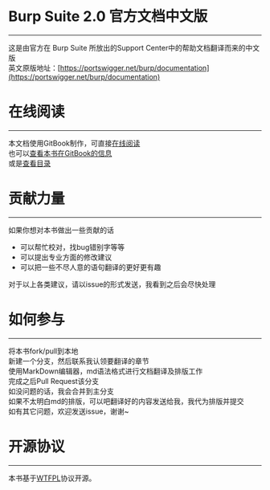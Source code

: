# Burp Suite 2.0 官方文档中文版
-------------------------
这是由官方在 Burp Suite 所放出的Support Center中的帮助文档翻译而来的中文版  
英文原版地址：[https://portswigger.net/burp/documentation](https://portswigger.net/burp/documentation)  
# 在线阅读
---------
本文档使用GitBook制作，可直接[在线阅读](https://yw9381.gitbooks.io/burp_suite_documentation_2-0_zh_cn/content/)   
也可以[查看本书在GitBook的信息](https://yw9381.gitbooks.io/burp_suite_documentation_2-0_zh_cn/)  
或是[查看目录](Contents.md)

# 贡献力量
---------
如果你想对本书做出一些贡献的话

- 可以帮忙校对，找bug错别字等等
- 可以提出专业方面的修改建议
- 可以把一些不尽人意的语句翻译的更好更有趣

对于以上各类建议，请以issue的形式发送，我看到之后会尽快处理

# 如何参与
---------
将本书fork/pull到本地  
新建一个分支，然后联系我认领要翻译的章节  
使用MarkDown编辑器，md语法格式进行文档翻译及排版工作  
完成之后Pull Request该分支  
如没问题的话，我会合并到主分支  
如果不太明白md的排版，可以吧翻译好的内容发送给我，我代为排版并提交  
如有其它问题，欢迎发送issue，谢谢~
# 开源协议
---------
本书基于[WTFPL](https://en.wikipedia.org/wiki/WTFPL)协议开源。